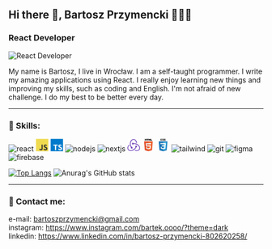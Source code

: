 ## Hi there 👋, Bartosz Przymencki 👨🏼‍🚀
### React Developer
![React Developer](https://media.tenor.com/EbZAp_oLAcYAAAAC/astronaut.gif)

My name is Bartosz, I live in Wrocław. I am a self-taught programmer. I write my amazing applications using React. I really enjoy learning new things and improving my skills, such as coding and English. I'm not afraid of new challenge. I do my best to be better every day.

<hr>

### 🚀 Skills:
<img src="https://reactnative.dev/img/header_logo.svg" alt="react" width="25" height="25"/>  <img src="https://raw.githubusercontent.com/devicons/devicon/master/icons/javascript/javascript-original.svg" alt="javascript" width="25" height="25"/>  <img src="https://raw.githubusercontent.com/devicons/devicon/master/icons/typescript/typescript-original.svg" alt="typescript" width="25" height="25"/>  <img src="https://static-00.iconduck.com/assets.00/node-js-icon-227x256-913nazt0.png" alt="nodejs" width="22" height="25"/>  <img src="https://d2eip9sf3oo6c2.cloudfront.net/tags/images/000/001/074/full/nextjs.png" alt="nextjs" width="25" height="25"/>  <img src="https://raw.githubusercontent.com/devicons/devicon/master/icons/redux/redux-original.svg" alt="redux" width="25" height="25"/>  <img src="https://raw.githubusercontent.com/devicons/devicon/master/icons/html5/html5-original-wordmark.svg" alt="html5" width="25" height="25"/>  <img src="https://raw.githubusercontent.com/devicons/devicon/master/icons/css3/css3-original-wordmark.svg" alt="css3" width="25" height="25"/>  <img src="https://www.vectorlogo.zone/logos/tailwindcss/tailwindcss-icon.svg" alt="tailwind" width="25" height="25"/>  <img src="https://www.vectorlogo.zone/logos/git-scm/git-scm-icon.svg" alt="git" width="25" height="25"/>  <img src="https://www.vectorlogo.zone/logos/figma/figma-icon.svg" alt="figma" width="25" height="25"/>  <img src="https://www.vectorlogo.zone/logos/firebase/firebase-icon.svg" alt="firebase" width="25" height="25"/>

[![Top Langs](https://github-readme-stats.vercel.app/api/top-langs/?username=squinfester&layout=pie&theme=tokyonight)](https://github.com/squinfester/github-readme-stats)
![Anurag's GitHub stats](https://github-readme-stats.vercel.app/api?username=squinfester&show_icons=true&theme=tokyonight)


<hr>

### 📡 Contact me:
e-mail: bartoszprzymencki@gmail.com <br>
instagram: https://www.instagram.com/bartek.oooo/?theme=dark <br>
linkedin: https://www.linkedin.com/in/bartosz-przymencki-802620258/ <br>
